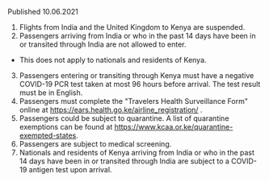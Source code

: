 Published 10.06.2021 
1. Flights from India and the United Kingdom to Kenya are suspended.
2. Passengers arriving from India or who in the past 14 days have been in or transited through India are not allowed to enter.
- This does not apply to nationals and residents of Kenya. 
3. Passengers entering or transiting through Kenya must have a negative COVID-19 PCR test taken at most 96 hours before arrival. The test result must be in English.
4. Passengers must complete the "Travelers Health Surveillance Form" online at <a href="https://ears.health.go.ke/airline_registration/">https://ears.health.go.ke/airline_registration/</a> .
5. Passengers could be subject to quarantine. A list of quarantine exemptions can be found at <a href="https://www.kcaa.or.ke/quarantine-exempted-states">https://www.kcaa.or.ke/quarantine-exempted-states</a>.
6. Passengers are subject to medical screening.
7. Nationals and residents of Kenya arriving from India or who in the past 14 days have been in or transited through India are subject to a COVID-19 antigen test upon arrival.

